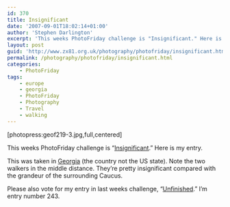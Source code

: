 ```yaml
---
id: 370
title: Insignificant
date: '2007-09-01T18:02:14+01:00'
author: 'Stephen Darlington'
excerpt: 'This weeks PhotoFriday challenge is "Insignificant." Here is my entry.'
layout: post
guid: 'http://www.zx81.org.uk/photography/photofriday/insignificant.html'
permalink: /photography/photofriday/insignificant.html
categories:
    - PhotoFriday
tags:
    - europe
    - georgia
    - PhotoFriday
    - Photography
    - Travel
    - walking
---
```


\[photopress:geof219-3.jpg,full,centered\]

This weeks PhotoFriday challenge is “[Insignificant](http://www.photofriday.com/archives/challenge/000698.php).” Here is my entry.

This was taken in [Georgia](/travel/georgia.html) (the country not the US state). Note the two walkers in the middle distance. They’re pretty insignificant compared with the grandeur of the surrounding Caucus.

Please also vote for my entry in last weeks challenge, “[Unfinished](http://www.photofriday.com/linkviewer.php?id=696).” I’m entry number 243.